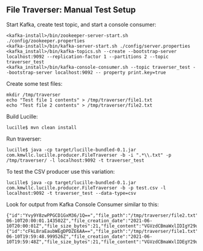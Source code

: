 ## File Traverser: Manual Test Setup

Start Kafka, create test topic, and start a console consumer:

    <kafka-install>/bin/zookeeper-server-start.sh ./config/zookeeper.properties
    <kafka-install>/bin/kafka-server-start.sh ./config/server.properties
    <kafka_install>/bin/kafka-topics.sh --create --bootstrap-server localhost:9092 --replication-factor 1 --partitions 2 --topic traverser_test
    <kafka_install>/bin/kafka-console-consumer.sh --topic traverser_test --bootstrap-server localhost:9092 -- property print.key=true


Create some test files:

    mkdir /tmp/traverser
    echo "Test file 1 contents" > /tmp/traverser/file1.txt
    echo "Test file 2 contents" > /tmp/traverser/file2.txt

Build Lucille:

    lucille$ mvn clean install


Run traverser:

    lucille$ java -cp target/lucille-bundled-0.1.jar com.kmwllc.lucille.producer.FileTraverser -b -i ".*\\.txt" -p /tmp/traverser/ -l localhost:9092 -t traverser_test

To test the CSV producer use this variation:

    lucille$ java -cp target/lucille-bundled-0.1.jar com.kmwllc.lucille.producer.FileTraverser -b -p test.csv -l localhost:9092 -t traverser_test --data-type=csv

Look for output from Kafka Console Consumer similar to this:

    {"id":"Yvy9Y8zwPPGCD1GxM36/1Q==","file_path":"/tmp/traverser/file2.txt","file_modification_date":"2021-06-10T20:00:01.143502Z","file_creation_date":"2021-06-10T20:00:01Z","file_size_bytes":21,"file_content":"VGVzdCBmaWxlIDIgY29udGVudHMK"}
    {"id":"cFkL8raEaubWEgDPDZE6AA==","file_path":"/tmp/traverser/file1.txt","file_modification_date":"2021-06-10T19:59:48.999526Z","file_creation_date":"2021-06-10T19:59:48Z","file_size_bytes":21,"file_content":"VGVzdCBmaWxlIDEgY29udGVudHMK"}
